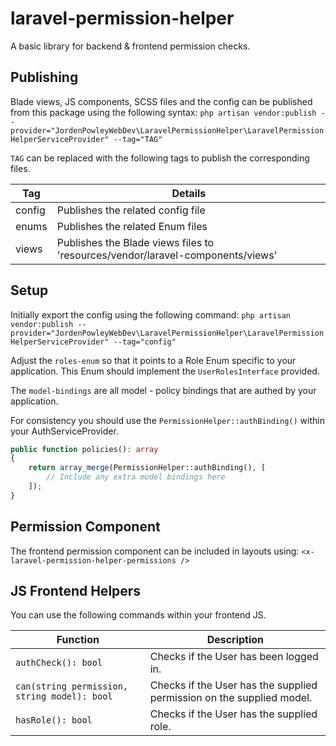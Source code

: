 # laravel-permission-helper
A  basic library for backend & frontend permission checks.

## Publishing
Blade views, JS components, SCSS files and the config can be published from this package
using the following syntax:
`php artisan vendor:publish --provider="JordenPowleyWebDev\LaravelPermissionHelper\LaravelPermissionHelperServiceProvider" --tag="TAG"`

`TAG` can be replaced with the following tags to publish the corresponding files.

| Tag        | Details                                                                        |
|------------|--------------------------------------------------------------------------------|
| config     | Publishes the related config file                                              |
| enums      | Publishes the related Enum files                                               |
| views      | Publishes the Blade views files to 'resources/vendor/laravel-components/views' |

## Setup
Initially export the config using the following command:
`php artisan vendor:publish --provider="JordenPowleyWebDev\LaravelPermissionHelper\LaravelPermissionHelperServiceProvider" --tag="config"`

Adjust the `roles-enum` so that it points to a Role Enum specific to your application.
This Enum should implement the `UserRolesInterface` provided.

The `model-bindings` are all model - policy bindings that are authed by your application.

For consistency you should use the `PermissionHelper::authBinding()` within your AuthServiceProvider.
```php
public function policies(): array
{
    return array_merge(PermissionHelper::authBinding(), [
        // Include any extra model bindings here
    ]);
}
```

## Permission Component
The frontend permission component can be included in layouts using:
`<x-laravel-permission-helper-permissions />`

## JS Frontend Helpers
You can use the following commands within your frontend JS.

| Function                                     | Description                                                           |
|----------------------------------------------|-----------------------------------------------------------------------|
| `authCheck(): bool`                          | Checks if the User has been logged in.                                |
| `can(string permission, string model): bool` | Checks if the User has the supplied permission on the supplied model. |
| `hasRole(): bool`                            | Checks if the User has the supplied role.                             |
